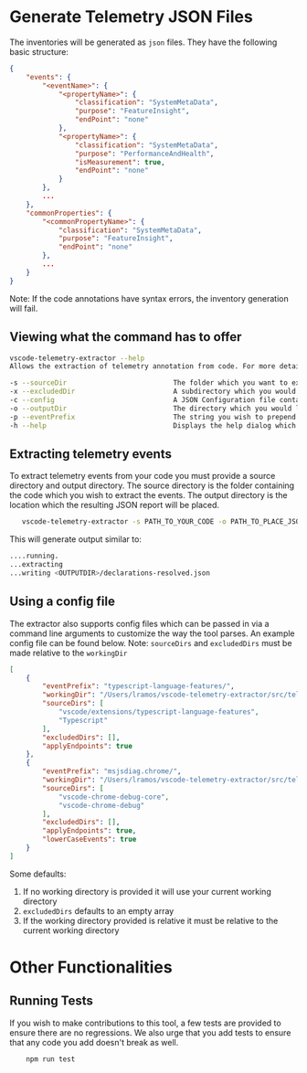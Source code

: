 # Generate Telemetry JSON Files

The inventories will be generated as `json` files. They have the following basic structure:
```json
{
    "events": {
        "<eventName>": {
            "<propertyName>": {
                "classification": "SystemMetaData",
                "purpose": "FeatureInsight",
                "endPoint": "none"
            },
            "<propertyName>": {
                "classification": "SystemMetaData",
                "purpose": "PerformanceAndHealth",
                "isMeasurement": true,
                "endPoint": "none"
            }
        },
        ...
    },
    "commonProperties": {
        "<commonPropertyName>": {
            "classification": "SystemMetaData",
            "purpose": "FeatureInsight",
            "endPoint": "none"
        },
        ...
    }
}
```

Note: If the code annotations have syntax errors, the inventory generation will fail.


## Viewing what the command has to offer
```bash
vscode-telemetry-extractor --help
Allows the extraction of telemetry annotation from code. For more details please read: https://github.com/microsoft/vscode-telemetry-extractor/blob/master/README.md

-s --sourceDir                          The folder which you want to extract telemetry from
-x --excludedDir                        A subdirectory which you would like to exclude from the extraction
-c --config                             A JSON Configuration file containing extraction details
-o --outputDir                          The directory which you would like the outputted JSON file to be placed in
-p --eventPrefix                        The string you wish to prepend to every telemetry event.
-h --help                               Displays the help dialog which provides more information on how to use the tool
```

## Extracting telemetry events
To extract telemetry events from your code you must provide a source directory and output directory.
The source directory is the folder containing the code which you wish to extract the events. The output directory is the location which the resulting JSON report will be placed.

```bash
   vscode-telemetry-extractor -s PATH_TO_YOUR_CODE -o PATH_TO_PLACE_JSON
```
This will generate output similar to:
```bash
....running.
...extracting
...writing <OUTPUTDIR>/declarations-resolved.json
```

## Using a config file
The extractor also supports config files which can be passed in via a command line arguments to customize the way the tool parses.
An example config file can be found below. Note: `sourceDirs` and `excludedDirs` must be made relative to the `workingDir`
```json
[
    {
        "eventPrefix": "typescript-language-features/",
        "workingDir": "/Users/lramos/vscode-telemetry-extractor/src/telemetry-sources",
        "sourceDirs": [
            "vscode/extensions/typescript-language-features",
            "Typescript"
        ],
        "excludedDirs": [],
        "applyEndpoints": true
    },
    {
        "eventPrefix": "msjsdiag.chrome/",
        "workingDir": "/Users/lramos/vscode-telemetry-extractor/src/telemetry-sources",
        "sourceDirs": [
            "vscode-chrome-debug-core",
            "vscode-chrome-debug"
        ],
        "excludedDirs": [],
        "applyEndpoints": true,
        "lowerCaseEvents": true
    }
]
```

Some defaults:
1. If no working directory is provided it will use your current working directory
2. `excludedDirs` defaults to an empty array
3. If the working directory provided is relative it must be relative to the current working directory

# Other Functionalities

## Running Tests

If you wish to make contributions to this tool, a few tests are provided to ensure there are no regressions. We also urge that you 
add tests to ensure that any code you add doesn't break as well.

```bash
    npm run test
```
